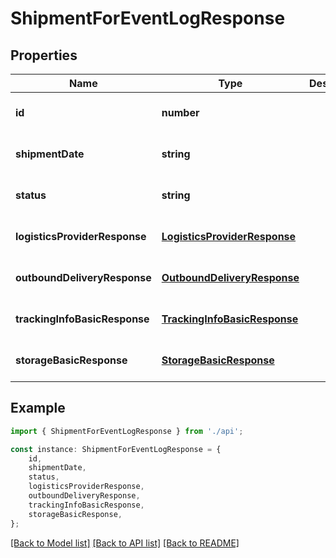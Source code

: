 # ShipmentForEventLogResponse


## Properties

Name | Type | Description | Notes
------------ | ------------- | ------------- | -------------
**id** | **number** |  | [optional] [default to undefined]
**shipmentDate** | **string** |  | [optional] [default to undefined]
**status** | **string** |  | [optional] [default to undefined]
**logisticsProviderResponse** | [**LogisticsProviderResponse**](LogisticsProviderResponse.md) |  | [optional] [default to undefined]
**outboundDeliveryResponse** | [**OutboundDeliveryResponse**](OutboundDeliveryResponse.md) |  | [optional] [default to undefined]
**trackingInfoBasicResponse** | [**TrackingInfoBasicResponse**](TrackingInfoBasicResponse.md) |  | [optional] [default to undefined]
**storageBasicResponse** | [**StorageBasicResponse**](StorageBasicResponse.md) |  | [optional] [default to undefined]

## Example

```typescript
import { ShipmentForEventLogResponse } from './api';

const instance: ShipmentForEventLogResponse = {
    id,
    shipmentDate,
    status,
    logisticsProviderResponse,
    outboundDeliveryResponse,
    trackingInfoBasicResponse,
    storageBasicResponse,
};
```

[[Back to Model list]](../README.md#documentation-for-models) [[Back to API list]](../README.md#documentation-for-api-endpoints) [[Back to README]](../README.md)
